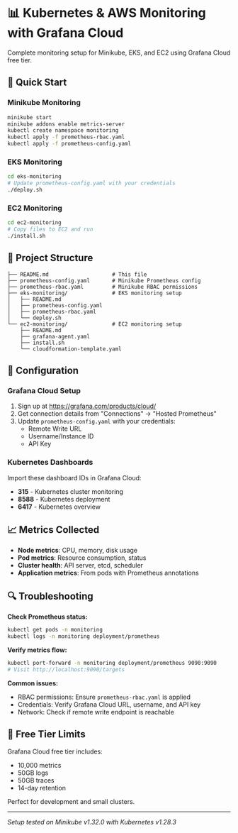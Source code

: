 # 📊 Kubernetes & AWS Monitoring with Grafana Cloud

Complete monitoring setup for Minikube, EKS, and EC2 using Grafana Cloud free tier.

## 🚀 Quick Start

### Minikube Monitoring
```bash
minikube start
minikube addons enable metrics-server
kubectl create namespace monitoring
kubectl apply -f prometheus-rbac.yaml
kubectl apply -f prometheus-config.yaml
```

### EKS Monitoring
```bash
cd eks-monitoring
# Update prometheus-config.yaml with your credentials
./deploy.sh
```

### EC2 Monitoring
```bash
cd ec2-monitoring
# Copy files to EC2 and run
./install.sh
```

## 📁 Project Structure

```
├── README.md                    # This file
├── prometheus-config.yaml       # Minikube Prometheus config
├── prometheus-rbac.yaml         # Minikube RBAC permissions
├── eks-monitoring/              # EKS monitoring setup
│   ├── README.md
│   ├── prometheus-config.yaml
│   ├── prometheus-rbac.yaml
│   └── deploy.sh
└── ec2-monitoring/              # EC2 monitoring setup
    ├── README.md
    ├── grafana-agent.yaml
    ├── install.sh
    └── cloudformation-template.yaml
```

## 🔧 Configuration

### Grafana Cloud Setup
1. Sign up at https://grafana.com/products/cloud/
2. Get connection details from "Connections" → "Hosted Prometheus"
3. Update `prometheus-config.yaml` with your credentials:
   - Remote Write URL
   - Username/Instance ID
   - API Key

### Kubernetes Dashboards
Import these dashboard IDs in Grafana Cloud:
- **315** - Kubernetes cluster monitoring
- **8588** - Kubernetes deployment
- **6417** - Kubernetes overview

## 📈 Metrics Collected

- **Node metrics**: CPU, memory, disk usage
- **Pod metrics**: Resource consumption, status
- **Cluster health**: API server, etcd, scheduler
- **Application metrics**: From pods with Prometheus annotations

## 🔍 Troubleshooting

**Check Prometheus status:**
```bash
kubectl get pods -n monitoring
kubectl logs -n monitoring deployment/prometheus
```

**Verify metrics flow:**
```bash
kubectl port-forward -n monitoring deployment/prometheus 9090:9090
# Visit http://localhost:9090/targets
```

**Common issues:**
- RBAC permissions: Ensure `prometheus-rbac.yaml` is applied
- Credentials: Verify Grafana Cloud URL, username, and API key
- Network: Check if remote write endpoint is reachable

## 🎯 Free Tier Limits

Grafana Cloud free tier includes:
- 10,000 metrics
- 50GB logs
- 50GB traces
- 14-day retention

Perfect for development and small clusters.

---

*Setup tested on Minikube v1.32.0 with Kubernetes v1.28.3*
